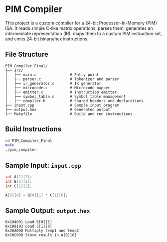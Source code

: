 # PIM Compiler

This project is a custom compiler for a 24-bit Processor-In-Memory (PIM) ISA. It reads simple C-like matrix operations, parses them, generates an intermediate representation (IR), maps them to a custom PIM instruction set, and emits 24-bit binary/hex instructions.

## File Structure

```
PIM_Compiler_Final/
├── src/
│   ├── main.c               # Entry point
│   ├── parser.c             # Tokenizer and parser
│   ├── ir_generator.c       # IR generator
│   ├── microcode.c          # Microcode mapper
│   ├── emitter.c            # Instruction emitter
│   ├── symbol_table.c       # Symbol table management
│   ├── compiler.h           # Shared headers and declarations
├── input.cpp                # Sample input program
├── output.hex               # Generated output
├── Makefile                 # Build and run instructions
```

## Build Instructions

```bash
cd PIM_Compiler_Final
make
./pim_compiler
```

## Sample Input: `input.cpp`

```cpp
int A[2][2];
int B[2][2];
int C[2][2];

A[0][0] = B[0][1] * C[1][0];
```

## Sample Output: `output.hex`

```
0x104001 Load B[0][1]
0x108102 Load C[1][0]
0x30A000 Multiply temp1 and temp2
0x50C000 Store result in A[0][0]
```